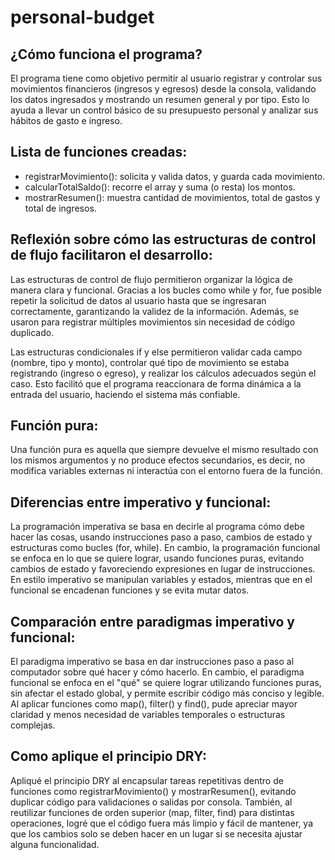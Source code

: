 # personal-budget
## ¿Cómo funciona el programa?
El programa tiene como objetivo permitir al usuario registrar y controlar sus movimientos financieros (ingresos y egresos) desde la consola, validando los datos ingresados y mostrando un resumen general y por tipo. Esto lo ayuda a llevar un control básico de su presupuesto personal y analizar sus hábitos de gasto e ingreso.
## Lista de funciones creadas: 
- registrarMovimiento(): solicita y valida datos, y guarda cada movimiento.
- calcularTotalSaldo(): recorre el array y suma (o resta) los montos.
- mostrarResumen(): muestra cantidad de movimientos, total de gastos y total de ingresos.
## Reflexión sobre cómo las estructuras de control de flujo facilitaron el desarrollo:
Las estructuras de control de flujo permitieron organizar la lógica de manera clara y funcional. Gracias a los bucles como while y for, fue posible repetir la solicitud de datos al usuario hasta que se ingresaran correctamente, garantizando la validez de la información. Además, se usaron para registrar múltiples movimientos sin necesidad de código duplicado.

Las estructuras condicionales if y else permitieron validar cada campo (nombre, tipo y monto), controlar qué tipo de movimiento se estaba registrando (ingreso o egreso), y realizar los cálculos adecuados según el caso. Esto facilitó que el programa reaccionara de forma dinámica a la entrada del usuario, haciendo el sistema más confiable.

## Función pura:
Una función pura es aquella que siempre devuelve el mismo resultado con los mismos argumentos y no produce efectos secundarios, es decir, no modifica variables externas ni interactúa con el entorno fuera de la función.

## Diferencias entre imperativo y funcional:
La programación imperativa se basa en decirle al programa cómo debe hacer las cosas, usando instrucciones paso a paso, cambios de estado y estructuras como bucles (for, while). 
En cambio, la programación funcional se enfoca en lo que se quiere lograr, usando funciones puras, evitando cambios de estado y favoreciendo expresiones en lugar de instrucciones. 
En estilo imperativo se manipulan variables y estados, mientras que en el funcional se encadenan funciones y se evita mutar datos.

## Comparación entre paradigmas imperativo y funcional:
El paradigma imperativo se basa en dar instrucciones paso a paso al computador sobre qué hacer y cómo hacerlo. En cambio, el paradigma funcional se enfoca en el "qué" se quiere lograr utilizando funciones puras, sin afectar el estado global, y permite escribir código más conciso y legible. 
Al aplicar funciones como map(), filter() y find(), pude apreciar mayor claridad y menos necesidad de variables temporales o estructuras complejas.

## Como aplique el principio DRY:
Apliqué el principio DRY al encapsular tareas repetitivas dentro de funciones como registrarMovimiento() y mostrarResumen(), evitando duplicar código para validaciones o salidas por consola. También, al reutilizar funciones de orden superior (map, filter, find) para distintas operaciones, logré que el código fuera más limpio y fácil de mantener, ya que los cambios solo se deben hacer en un lugar si se necesita ajustar alguna funcionalidad.

